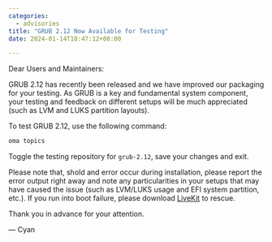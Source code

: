 ```yaml
---
categories:
  - advisories
title: "GRUB 2.12 Now Available for Testing"
date: 2024-01-14T18:47:12+08:00

---
```


Dear Users and Maintainers:

GRUB 2.12 has recently been released and we have improved our packaging for your testing. As GRUB is a key and fundamental system component, your testing and feedback on different setups will be much appreciated (such as LVM and LUKS partition layouts).

To test GRUB 2.12, use the following command:

```sh
oma topics
```

Toggle the testing repository for `grub-2.12`, save your changes and exit.

Please note that, shold and error occur during installation, please report the error output right away and note any particularities in your setups that may have caused the issue (such as LVM/LUKS usage and EFI system partition, etc.). If you run into boot failure, please download [LiveKit](https://aosc.io/downloads) to rescue.

Thank you in advance for your attention.

— Cyan
